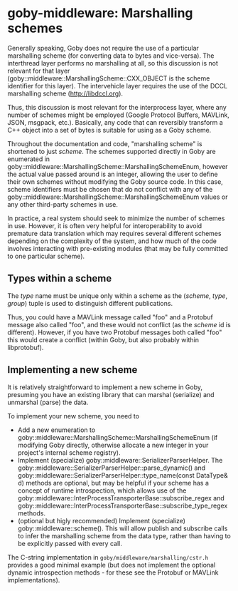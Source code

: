 # goby-middleware: Marshalling schemes

Generally speaking, Goby does not require the use of a particular marshalling scheme (for converting data to bytes and vice-versa). The interthread layer performs no marshalling at all, so this discussion is not relevant for that layer (goby::middleware::MarshallingScheme::CXX_OBJECT is the scheme identifier for this layer). The intervehicle layer requires the use of the DCCL marshalling scheme (<http://libdccl.org>).

Thus, this discussion is most relevant for the interprocess layer, where any number of schemes might be employed (Google Protocol Buffers, MAVLink, JSON, msgpack, etc.). Basically, any code that can reversibly transform a C++ object into a set of bytes is suitable for using as a Goby scheme.

Throughout the documentation and code, "marshalling scheme" is shortened to just *scheme*. The schemes supported directly in Goby are enumerated in goby::middleware::MarshallingScheme::MarshallingSchemeEnum, however the actual value passed around is an integer, allowing the user to define their own schemes without modifying the Goby source code. In this case, scheme identifiers must be chosen that do not conflict with any of the goby::middleware::MarshallingScheme::MarshallingSchemeEnum values or any other third-party schemes in use.

In practice, a real system should seek to minimize the number of schemes in use. However, it is often very helpful for interoperability to avoid premature data translation which may requires several different schemes depending on the complexity of the system, and how much of the code involves interacting with pre-existing modules (that may be fully committed to one particular scheme).

## Types within a scheme

The *type* name must be unique only within a scheme as the (*scheme*, *type*, *group*) tuple is used to distinguish different publications.

Thus, you could have a MAVLink message called "foo" and a Protobuf message also called "foo", and these would not conflict (as the *scheme* id is different). However, if you have two Protobuf messages both called "foo" this would create a conflict (within Goby, but also probably within libprotobuf).

## Implementing a new scheme

It is relatively straightforward to implement a new scheme in Goby, presuming you have an existing library that can marshal (serialize) and unmarshal (parse) the data.

To implement your new scheme, you need to

* Add a new enumeration to goby::middleware::MarshallingScheme::MarshallingSchemeEnum (if modifying Goby directly, otherwise allocate a new integer in your project's internal scheme registry).
* Implement (specialize) goby::middleware::SerializerParserHelper. The goby::middleware::SerializerParserHelper::parse_dynamic() and goby::middleware::SerializerParserHelper::type_name(const DataType& d) methods are optional, but may be helpful if your scheme has a concept of runtime introspection, which allows use of the goby::middleware::InterProcessTransporterBase::subscribe_regex and goby::middleware::InterProcessTransporterBase::subscribe_type_regex methods.
* (optional but higly recommended) Implement (specialize) goby::middleware::scheme(). This will allow publish and subscribe calls to infer the marshalling scheme from the data type, rather than having to be explicitly passed with every call.

The C-string implementation in `goby/middleware/marshalling/cstr.h` provides a good minimal example (but does not implement the optional dynamic introspection methods - for these see the Protobuf or MAVLink implementations).

